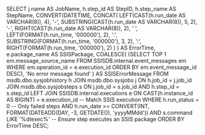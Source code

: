 SELECT 
    j.name AS JobName,
    h.step_id AS StepID,
    h.step_name AS StepName,
    CONVERT(DATETIME, 
        CONCAT(
            LEFT(CAST(h.run_date AS VARCHAR(8)), 4), '-', 
            SUBSTRING(CAST(h.run_date AS VARCHAR(8)), 5, 2), '-', 
            RIGHT(CAST(h.run_date AS VARCHAR(8)), 2), ' ', 
            LEFT(FORMAT(h.run_time, '000000'), 2), ':', 
            SUBSTRING(FORMAT(h.run_time, '000000'), 3, 2), ':', 
            RIGHT(FORMAT(h.run_time, '000000'), 2)
        )
    ) AS ErrorTime,
    e.package_name AS SSISPackage,
    COALESCE(
        (SELECT TOP 1 em.message_source_name 
         FROM SSISDB.internal.event_messages em 
         WHERE em.operation_id = e.execution_id 
         ORDER BY em.event_message_id DESC), 
        'No error message found'
    ) AS SSISErrorMessage
FROM msdb.dbo.sysjobhistory h
JOIN msdb.dbo.sysjobs j ON h.job_id = j.job_id
JOIN msdb.dbo.sysjobsteps s ON j.job_id = s.job_id AND h.step_id = s.step_id
LEFT JOIN SSISDB.internal.executions e ON CAST(h.instance_id AS BIGINT) = e.execution_id  -- Match SSIS execution
WHERE h.run_status = 0 -- Only failed steps
AND h.run_date >= CONVERT(INT, FORMAT(DATEADD(DAY, -3, GETDATE()), 'yyyyMMdd'))
AND s.command LIKE '%dtexec%'  -- Ensure step executes an SSIS package
ORDER BY ErrorTime DESC;
